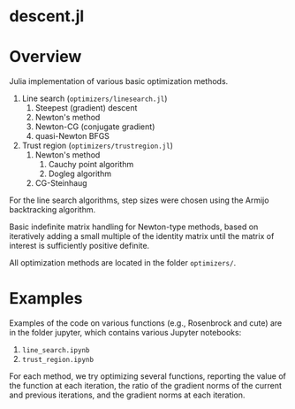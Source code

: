 # descent.jl

# Overview
Julia implementation of various basic optimization methods.

1. Line search (`optimizers/linesearch.jl`)
    1. Steepest (gradient) descent
    2. Newton's method
    3. Newton-CG (conjugate gradient)
    3. quasi-Newton BFGS
2. Trust region (`optimizers/trustregion.jl`)
    1. Newton's method
        1. Cauchy point algorithm
        2. Dogleg algorithm
    2. CG-Steinhaug

For the line search algorithms, step sizes were chosen using the Armijo
backtracking algorithm.

Basic indefinite matrix handling for Newton-type methods, based on iteratively adding a small
multiple of the identity matrix until the matrix of interest is sufficiently
positive definite.

All optimization methods are located in the folder `optimizers/`.


# Examples

Examples of the code on various functions (e.g., Rosenbrock and cute) are in the
folder jupyter, which contains various Jupyter notebooks:

1. `line_search.ipynb`
2. `trust_region.ipynb`

For each method, we try optimizing several functions, reporting the value of the
function at each iteration, the ratio of the gradient norms of the current and
previous iterations, and the gradient norms at each iteration.

